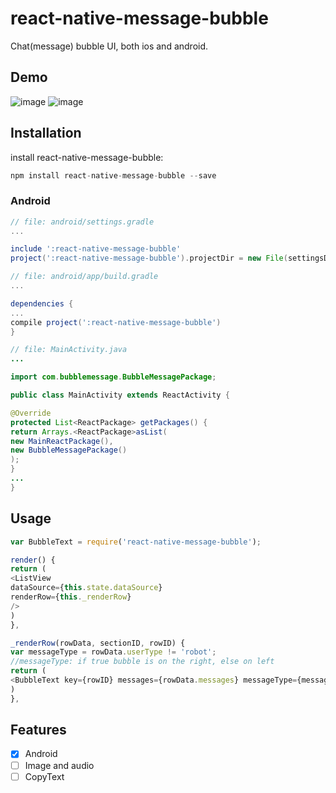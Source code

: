 # react-native-message-bubble
Chat(message) bubble UI, both ios and android.

## Demo
![image](https://github.com/pop-xiaodong/react-native-message-bubble/blob/master/example/example_ios.png)
![image](https://github.com/pop-xiaodong/react-native-message-bubble/blob/master/example/example_android.jpeg)

## Installation
install react-native-message-bubble:

```javascript
npm install react-native-message-bubble --save
```

### Android
```gradle
// file: android/settings.gradle
...

include ':react-native-message-bubble'
project(':react-native-message-bubble').projectDir = new File(settingsDir, '../node_modules/react-native-message-bubble/android')
```
```gradle
// file: android/app/build.gradle
...

dependencies {
...
compile project(':react-native-message-bubble')
}
```

```java
// file: MainActivity.java
...

import com.bubblemessage.BubbleMessagePackage;

public class MainActivity extends ReactActivity {

@Override
protected List<ReactPackage> getPackages() {
return Arrays.<ReactPackage>asList(
new MainReactPackage(),
new BubbleMessagePackage()
);
}
...
}

```

## Usage

```js
var BubbleText = require('react-native-message-bubble');

render() {
return (
<ListView
dataSource={this.state.dataSource}
renderRow={this._renderRow}
/>
)
},

_renderRow(rowData, sectionID, rowID) {
var messageType = rowData.userType != 'robot';
//messageType: if true bubble is on the right, else on left
return (
<BubbleText key={rowID} messages={rowData.messages} messageType={messageType}/>
)
},
```

## Features
- [x] Android
- [ ] Image and audio
- [ ] CopyText
